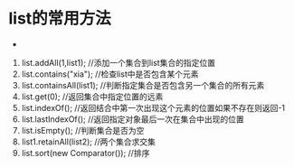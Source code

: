# list的常用方法
-
1. list.addAll(1,list1); //添加一个集合到list集合的指定位置
2. list.contains("xia"); //检查list中是否包含某个元素
3. list.containsAll(list1);   //判断指定集合是否包含另一个集合的所有元素
4. list.get(0);                //返回集合中指定位置的远素
5. list.indexOf();             //返回结合中第一次出现这个元素的位置如果不存在则返回-1
6. list.lastIndexOf();         //返回指定对象最后一次在集合中出现的位置
7. list.isEmpty();             //判断集合是否为空
8. list1.retainAll(list2);     //两个集合求交集
9. list.sort(new Comparator<Integer>()); //排序